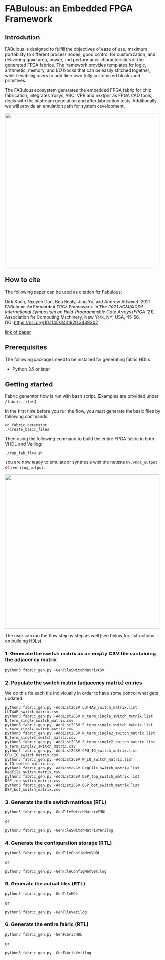 # FABulous: an Embedded FPGA Framework

## Introdution
FABulous is designed to fulfill the objectives of ease of use, maximum portability to different process nodes, good control for customization, and delivering good area, power, and performance characteristics of the generated FPGA fabrics. The framework provides templates for logic, arithmetic, memory, and I/O blocks that can be easily stitched together, whilst enabling users to add their own fully customized blocks and primitives.

The FABulous ecosystem generates the embedded FPGA fabric for chip fabrication, integrates Yosys, ABC, VPR and nextpnr as FPGA CAD tools, deals with the bitstream generation and after fabrication tests. Additionally, we will provide an emulation path for system development.

<img src="https://www.dropbox.com/s/g6wrtom681nr7tb/fabulous_ecosystem.png?raw=1" width="500"/>


## How to cite

The following paper can be used as citation for Fabulous: 

Dirk Koch, Nguyen Dao, Bea Healy, Jing Yu, and Andrew Attwood. 2021. FABulous: An Embedded FPGA Framework. In <i>The 2021 ACM/SIGDA International Symposium on Field-Programmable Gate Arrays</i> (<i>FPGA '21</i>). Association for Computing Machinery, New York, NY, USA, 45–56. DOI:https://doi.org/10.1145/3431920.3439302

[link of paper]

[link of paper]:https://www.researchgate.net/profile/Nguyen_Dao2/publication/347435888_FABulous_an_Embedded_FPGA_Framework/links/5fdb4795a6fdccdcb8d1e03b/FABulous-an-Embedded-FPGA-Framework.pdf

## Prerequisites
The following packages need to be installed for generating fabric HDLs
 - Python 3.5 or later

## Getting started

Fabric generator flow is run with bash script. (Examples are provided under ```/fabric_files```.)

In the first time before you run the flow, you must generate the basic files by following commands:
```
cd fabric_generator
./create_basic_files
```
Then using the following command to build the entire FPGA fabric in both VHDL and Verilog:
```
./run_fab_flow.sh
```
You are now ready to emulate or synthesis with the netlists in ```/vhdl_output``` or ```/verilog_output```.


<img src="https://www.dropbox.com/s/frnugxm1kjvv947/FABulous_flow2.png?raw=1" width="500"/>


The user can run the flow step by step as well (see below for instructions on building HDLs):

### 1. Generate the switch matrix as an empty CSV file containing the adjacency matrix
```
python3 fabric_gen.py -GenTileSwitchMatrixCSV
```

### 2. Populate the switch matrix (adjacency matrix) entries
We do this for each tile individually in order to have some control what gets updated
```
python3 fabric_gen.py -AddList2CSV LUT4AB_switch_matrix.list LUT4AB_switch_matrix.csv
python3 fabric_gen.py -AddList2CSV N_term_single_switch_matrix.list N_term_single_switch_matrix.csv
python3 fabric_gen.py -AddList2CSV S_term_single_switch_matrix.list S_term_single_switch_matrix.csv
python3 fabric_gen.py -AddList2CSV N_term_single2_switch_matrix.list N_term_single2_switch_matrix.csv
python3 fabric_gen.py -AddList2CSV S_term_single2_switch_matrix.list S_term_single2_switch_matrix.csv
python3 fabric_gen.py -AddList2CSV CPU_IO_switch_matrix.list CPU_IO_switch_matrix.csv
python3 fabric_gen.py -AddList2CSV W_IO_switch_matrix.list W_IO_switch_matrix.csv
python3 fabric_gen.py -AddList2CSV RegFile_switch_matrix.list RegFile_switch_matrix.csv
python3 fabric_gen.py -AddList2CSV DSP_top_switch_matrix.list DSP_top_switch_matrix.csv
python3 fabric_gen.py -AddList2CSV DSP_bot_switch_matrix.list DSP_bot_switch_matrix.csv
```

### 3. Generate the tile switch matrices (RTL)
```
python3 fabric_gen.py -GenTileSwitchMatrixVHDL
```
or
```
python3 fabric_gen.py -GenTileSwitchMatrixVerilog
```

### 4. Generate the configuration storage (RTL)
```
python3 fabric_gen.py -GenTileConfigMemVHDL
```
or
```
python3 fabric_gen.py -GenTileConfigMemVerilog
```

### 5. Generate the actual tiles (RTL)
```
python3 fabric_gen.py -GenTileHDL
```
or
```
python3 fabric_gen.py -GenTileVerilog
```

### 6. Generate the entire fabric (RTL)
```
python3 fabric_gen.py -GenFabricHDL
```
or
```
python3 fabric_gen.py -GenFabricVerilog
```
